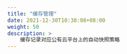 ```yaml
---
title: "缓存管理"
date: 2021-12-30T10:38:08+08:00
weight: 50
description: >
    缓存记录对应公有云平台上的自动快照策略
---
```


